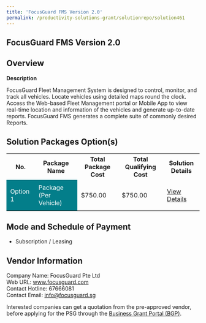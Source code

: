```yaml
---
title: 'FocusGuard FMS Version 2.0'
permalink: /productivity-solutions-grant/solutionrepo/solution461
---
```


## FocusGuard FMS Version 2.0

## Overview

**Description**

FocusGuard Fleet Management System is designed to control, monitor, and track all vehicles. Locate vehicles using detailed maps round the clock. Access the Web-based Fleet Management portal or Mobile App to view real-time location and information of the vehicles and generate up-to-date reports.
FocusGuard FMS generates a complete suite of commonly desired Reports.

## Solution Packages Option(s)

<table>
<tr>
<th><b>No.</b></th>
<th><b>Package Name</b></th>
<th><b>Total Package Cost</b></th>
<th><b>Total Qualifying Cost</b></th>
<th><b>Solution Details</b></th>
</tr>
<tr>
<td style='padding: 10px; background-color: #037E8A; color: #FFFFFF;'>Option 1</td>
<td style='padding: 10px; background-color: #037E8A; color: #FFFFFF;'> Package (Per Vehicle)</td>
<td style='padding: 10px;'>$750.00</td>
<td style='padding: 10px;'>$750.00</td>
<td style='padding: 10px;'><a href='/images/psg/Desensitised_FocusGuard_Annex_3_CR_wef_Part_1.pdf' target='_blank'>View Details</a></td>
</tr>
</table>

## Mode and Schedule of Payment

 - Subscription / Leasing

## Vendor Information

 Company Name: FocusGuard Pte Ltd<br>Web URL: www.focusguard.com <br>Contact Hotline: 67666081 <br>Contact Email: info@focusguard.sg <br>

Interested companies can get a quotation from the pre-approved vendor, before applying for the PSG through the <a href='https://www.businessgrants.gov.sg/' target='_blank' rel='noopener'>Business Grant Portal (BGP)</a>.

<script src="/jquery/resize-tables.js"></script>
